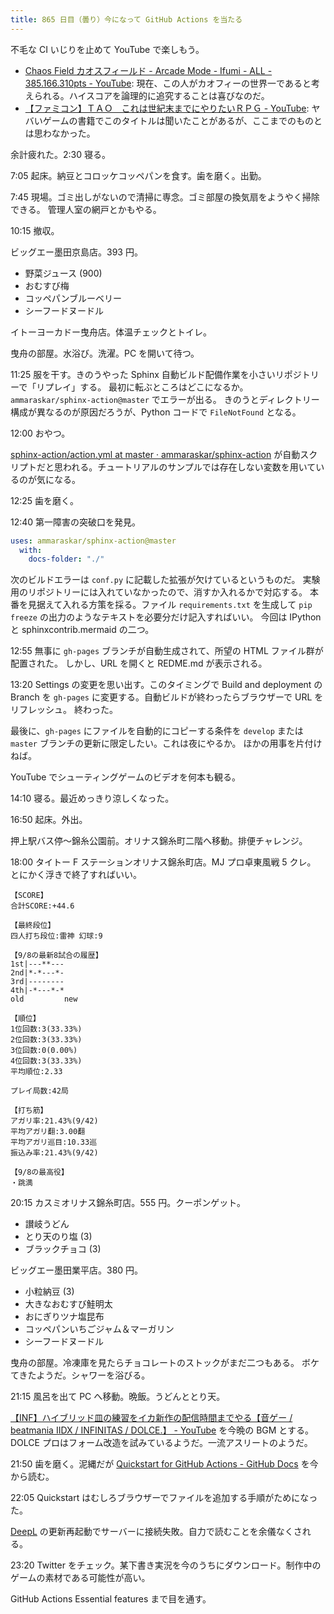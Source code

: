 ```yaml
---
title: 865 日目（曇り）今になって GitHub Actions を当たる
---
```


不毛な CI いじりを止めて YouTube で楽しもう。

* [Chaos Field カオスフィールド - Arcade Mode - Ifumi - ALL - 385.166.310pts - YouTube](https://www.youtube.com/watch?v=AVbwAok7WVo):
  現在、この人がカオフィーの世界一であると考えられる。ハイスコアを論理的に追究することは喜びなのだ。
* [【ファミコン】ＴＡＯ　これは世紀末までにやりたいＲＰＧ - YouTube](https://www.youtube.com/watch?v=JtDn3pJls4Y):
  ヤバいゲームの書籍でこのタイトルは聞いたことがあるが、ここまでのものとは思わなかった。

余計疲れた。2:30 寝る。

7:05 起床。納豆とコロッケコッペパンを食す。歯を磨く。出勤。

7:45 現場。ゴミ出しがないので清掃に専念。ゴミ部屋の換気扇をようやく掃除できる。
管理人室の網戸とかもやる。

10:15 撤収。

ビッグエー墨田京島店。393 円。

* 野菜ジュース (900)
* おむすび梅
* コッペパンブルーベリー
* シーフードヌードル

イトーヨーカドー曳舟店。体温チェックとトイレ。

曳舟の部屋。水浴び。洗濯。PC を開いて待つ。

11:25 服を干す。きのうやった Sphinx 自動ビルド配備作業を小さいリポジトリーで「リプレイ」する。
最初に転ぶところはどこになるか。`ammaraskar/sphinx-action@master` でエラーが出る。
きのうとディレクトリー構成が異なるのが原因だろうが、Python コードで `FileNotFound` となる。

12:00 おやつ。

[sphinx-action/action.yml at master · ammaraskar/sphinx-action](https://github.com/ammaraskar/sphinx-action/blob/master/action.yml)
が自動スクリプトだと思われる。チュートリアルのサンプルでは存在しない変数を用いているのが気になる。

12:25 歯を磨く。

12:40 第一障害の突破口を発見。

```yaml
uses: ammaraskar/sphinx-action@master
  with:
    docs-folder: "./"
```

次のビルドエラーは `conf.py` に記載した拡張が欠けているというものだ。
実験用のリポジトリーには入れていなかったので、消すか入れるかで対応する。
本番を見据えて入れる方策を採る。ファイル `requirements.txt` を生成して
`pip freeze` の出力のようなテキストを必要分だけ記入すればいい。
今回は IPython と sphinxcontrib.mermaid の二つ。

12:55 無事に `gh-pages` ブランチが自動生成されて、所望の HTML ファイル群が配置された。
しかし、URL を開くと REDME.md が表示される。

13:20 Settings の変更を思い出す。このタイミングで Build and deployment
の Branch を `gh-pages` に変更する。自動ビルドが終わったらブラウザーで URL をリフレッシュ。
終わった。

最後に、`gh-pages` にファイルを自動的にコピーする条件を
`develop` または `master` ブランチの更新に限定したい。これは夜にやるか。
ほかの用事を片付けねば。

YouTube でシューティングゲームのビデオを何本も観る。

14:10 寝る。最近めっきり涼しくなった。

16:50 起床。外出。

押上駅バス停～錦糸公園前。オリナス錦糸町二階へ移動。排便チャレンジ。

18:00 タイトー F ステーションオリナス錦糸町店。MJ プロ卓東風戦 5 クレ。
とにかく浮きで終了すればいい。

```text
【SCORE】
合計SCORE:+44.6

【最終段位】
四人打ち段位:雷神 幻球:9

【9/8の最新8試合の履歴】
1st|---**---
2nd|*-*---*-
3rd|--------
4th|-*---*-*
old         new

【順位】
1位回数:3(33.33%)
2位回数:3(33.33%)
3位回数:0(0.00%)
4位回数:3(33.33%)
平均順位:2.33

プレイ局数:42局

【打ち筋】
アガリ率:21.43%(9/42)
平均アガリ翻:3.00翻
平均アガリ巡目:10.33巡
振込み率:21.43%(9/42)

【9/8の最高役】
・跳満
```

20:15 カスミオリナス錦糸町店。555 円。クーポンゲット。

* 讃岐うどん
* とり天のり塩 (3)
* ブラックチョコ (3)

ビッグエー墨田業平店。380 円。

* 小粒納豆 (3)
* 大きなおむすび鮭明太
* おにぎりツナ塩昆布
* コッペパンいちごジャム＆マーガリン
* シーフードヌードル

曳舟の部屋。冷凍庫を見たらチョコレートのストックがまだ二つもある。
ボケてきたようだ。シャワーを浴びる。

21:15 風呂を出て PC へ移動。晩飯。うどんととり天。

[【INF】ハイブリッド皿の練習をイカ新作の配信時間までやる【音ゲー / beatmania IIDX / INFINITAS / DOLCE.】 - YouTube](https://www.youtube.com/watch?v=q_8ONU6zrtg)
を今晩の BGM とする。DOLCE プロはフォーム改造を試みているようだ。一流アスリートのようだ。

21:50 歯を磨く。泥縄だが
[Quickstart for GitHub Actions - GitHub Docs](https://docs.github.com/ja/actions/quickstart)
を今から読む。

22:05 Quickstart はむしろブラウザーでファイルを追加する手順がためになった。

[DeepL] の更新再起動でサーバーに接続失敗。自力で読むことを余儀なくされる。

23:20 Twitter をチェック。某下書き実況を今のうちにダウンロード。制作中のゲームの素材である可能性が高い。

GitHub Actions Essential features まで目を通す。

[DeepL]: https://www.deepl.com/translator
